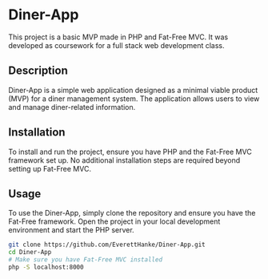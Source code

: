 # Diner-App

This project is a basic MVP made in PHP and Fat-Free MVC. It was developed as coursework for a full stack web development class.

## Description

Diner-App is a simple web application designed as a minimal viable product (MVP) for a diner management system. The application allows users to view and manage diner-related information.

## Installation

To install and run the project, ensure you have PHP and the Fat-Free MVC framework set up. No additional installation steps are required beyond setting up Fat-Free MVC.

## Usage

To use the Diner-App, simply clone the repository and ensure you have the Fat-Free framework. Open the project in your local development environment and start the PHP server.

```sh
git clone https://github.com/EverettHanke/Diner-App.git
cd Diner-App
# Make sure you have Fat-Free MVC installed
php -S localhost:8000
